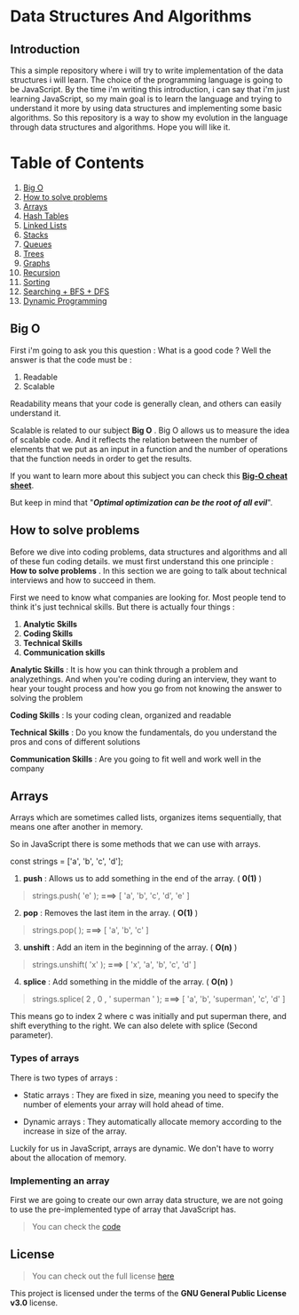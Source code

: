 # Data Structures And Algorithms
## Introduction 

This a simple repository where i will try to write implementation of the data structures i will learn. The choice of the programming language is going to be JavaScript. By the time i'm writing this introduction, i can say that i'm just learning JavaScript, so my main goal is to learn the language and trying to understand it more by using data structures and implementing some basic algorithms. So this repository is a way to show my evolution in the language through data structures and algorithms. Hope you will like it.


# Table of Contents
1. [Big O](#example)
1. [How to solve problems](#example)
1. [Arrays](#example)
2. [Hash Tables](#example2)
3. [Linked Lists](#third-example)  
4. [Stacks](#example)
5. [Queues](#example)
6. [Trees](#example)
7. [Graphs](#example)
8. [Recursion](#example)
9. [Sorting](#example)
10. [Searching + BFS + DFS](#example)
11. [Dynamic Programming](#example)


## Big O

First i'm going to ask you this question : What is a good code ? Well the answer is that the code must be :
1. Readable
2. Scalable

Readability means that your code is generally clean, and others can easily understand it.

Scalable is related to our subject **Big O** . Big O allows us to measure the idea of scalable code. And it reflects the relation between the number of elements that we put as an input in a function and the number of operations that the function needs in order to get the results.

If you want to learn more about this subject you can check this [**Big-O cheat sheet**](http://bigocheatsheet.com/).

But keep in mind that "_**Optimal optimization can be the root of all evil**_".

## How to solve problems

Before we dive into coding problems, data structures and algorithms and all of these fun coding details. we must first  understand this one principle : **How to solve problems** . In this section we are going to talk about technical interviews and how to succeed in them.

First we need to know what companies are looking for. Most people tend to think it's just technical skills. But there is actually four things : 
1. **Analytic Skills**
2. **Coding Skills**
3. **Technical Skills**
4. **Communication skills**

**Analytic Skills** : It is how you can think through a problem and analyzethings. And when you're coding during an interview, they want to hear your tought process and how you go from not  knowing the answer to solving the problem

**Coding Skills** : Is your coding clean, organized and readable

**Technical Skills** : Do you know the fundamentals, do you understand the pros and cons of different solutions

**Communication Skills** : Are you going to fit well and work well in the company


## Arrays

Arrays which are sometimes called lists, organizes items sequentially, that means one after another in memory.

So in JavaScript there is some methods that we can use with arrays.

const strings = ['a', 'b', 'c', 'd'];
1. **push**  : Allows us to add something in the end of the array. ( **0(1)** ) 


> strings.push( 'e' );  **===>**   [ 'a', 'b', 'c', 'd', 'e' ]

2. **pop** : Removes the last item in the array. ( **O(1)** )

> strings.pop( ); **===>**   [ 'a', 'b', 'c' ]

3. **unshift** : Add an item in the beginning of the array. ( **O(n)** )

> strings.unshift( 'x' ); **===>**   [ 'x', 'a', 'b', 'c', 'd' ]


4. **splice** : Add something in the middle of the array. ( **O(n)** )

> strings.splice( 2 , 0 , ' superman ' ); **===>**   [ 'a', 'b', 'superman', 'c', 'd' ]

This means go to index 2 where c was initially and put superman there, and shift everything to the right.
We can also delete with splice (Second parameter).

### Types of arrays 

There is two types of arrays : 

- Static arrays : They are fixed in size, meaning you need to specify the number of elements your array will hold ahead of time. 

- Dynamic arrays : They automatically allocate memory according to the increase in size of the array.

Luckily for us in JavaScript, arrays are dynamic. We don't have to worry about the allocation of memory.


### Implementing an array

First we are going to create our own array data structure, we are not going to use the pre-implemented type of array that JavaScript has.
> You can check the [code]()


## License
>You can check out the full license [here](https://github.com/kraramel/Data-Structures-And-Algorithms/blob/master/LICENSE.md)

This project is licensed under the terms of the **GNU General Public License v3.0** license.


